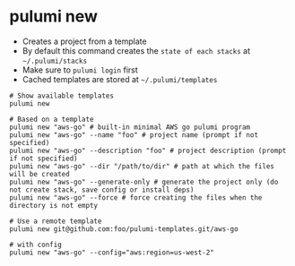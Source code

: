 # pulumi new

- Creates a project from a template
- By default this command creates the `state of each stacks` at `~/.pulumi/stacks`
- Make sure to `pulumi login` first
- Cached templates are stored at `~/.pulumi/templates`

```shell
# Show available templates
pulumi new

# Based on a template
pulumi new "aws-go" # built-in minimal AWS go pulumi program
pulumi new "aws-go" --name "foo" # project name (prompt if not specified)
pulumi new "aws-go" --description "foo" # project description (prompt if not specified)
pulumi new "aws-go" --dir "/path/to/dir" # path at which the files will be created
pulumi new "aws-go" --generate-only # generate the project only (do not create stack, save config or install deps)
pulumi new "aws-go" --force # force creating the files when the directory is not empty

# Use a remote template
pulumi new git@github.com:foo/pulumi-templates.git/aws-go

# with config
pulumi new "aws-go" --config="aws:region=us-west-2"
```

